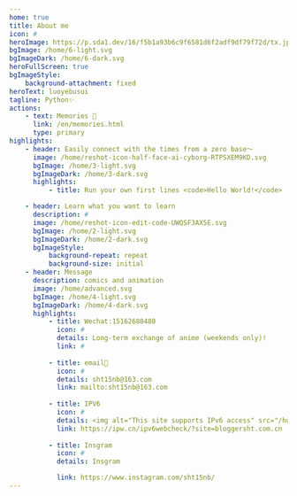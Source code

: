 ```yaml
---
home: true
title: About me
icon: #
heroImage: https://p.sda1.dev/16/f5b1a93b6c9f6581d6f2adf9df79f72d/tx.jpg
bgImage: /home/6-light.svg
bgImageDark: /home/6-dark.svg
heroFullScreen: true
bgImageStyle:
    background-attachment: fixed
heroText: luoyebusui
tagline: Python✨
actions:
    - text: Memories 🧭
      link: /en/memories.html
      type: primary
highlights:
    - header: Easily connect with the times from a zero base～
      image: /home/reshot-icon-half-face-ai-cyborg-RTPSXEM9KD.svg
      bgImage: /home/3-light.svg
      bgImageDark: /home/3-dark.svg
      highlights:
          - title: Run your own first lines <code>Hello World!</code>  of code.

    - header: Learn what you want to learn
      description: #
      image: /home/reshot-icon-edit-code-UWQSF3AX5E.svg
      bgImage: /home/2-light.svg
      bgImageDark: /home/2-dark.svg
      bgImageStyle:
          background-repeat: repeat
          background-size: initial
    - header: Message
      description: comics and animation
      image: /home/advanced.svg
      bgImage: /home/4-light.svg
      bgImageDark: /home/4-dark.svg
      highlights:
          - title: Wechat:15162680480
            icon: #
            details: Long-term exchange of anime (weekends only)!
            link: #
    
          - title: email📮
            icon: #
            details: sht15nb@163.com
            link: mailto:sht15nb@163.com
    
          - title: IPV6
            icon: #
            details: <img alt="This site supports IPv6 access" src="/home/ipv6-s1.svg">
            link: https://ipw.cn/ipv6webcheck/?site=bloggersht.com.cn
    
          - title: Insgram
            icon: #
            details: Insgram

            link: https://www.instagram.com/sht15nb/
---
```


